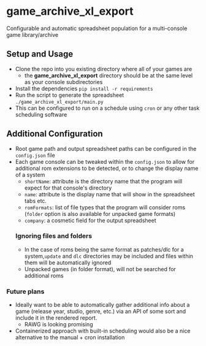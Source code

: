 # game_archive_xl_export
Configurable and automatic spreadsheet population for a multi-console game library/archive

## Setup and Usage
- Clone the repo into you existing directory where all of your games are
  - the **game_archive_xl_export** directory should be at the same level as your console subdirectories
- Install the dependencies `pip install -r requirements`
- Run the script to generate the spreadsheet `./game_archive_xl_export/main.py`
- This can be configured to run on a schedule using `cron` or any other task scheduling software

## Additional Configuration
- Root game path and output spreadsheet paths can be configured in the `config.json` file
- Each game console can be tweaked within the `config.json` to allow for additional rom extensions to be detected, or to change the display name of a system
  - `shortName`: attribute is the directory name that the program will expect for that console's directory
  - `name`: attribute is the display name that will show in the spreadsheet tabs etc.
  - `romFormats`: list of file types that the program will consider roms (`folder` option is also available for unpacked game formats)
  - `company`: a cosmetic field for the output spreadsheet 
  ### Ignoring files and folders
  - In the case of roms being the same format as patches/dlc for a system,`update` and `dlc` directories may be included and files within them will be automatically ignored
  - Unpacked games (in folder format), will not be searched for additional roms
### Future plans
- Ideally want to be able to automatically gather additional info about a game (release year, studio, genre, etc.) via an API of some sort and include it in the rendered report.
  - RAWG is looking promising
- Containerized approach with built-in scheduling would also be a nice alternative to the manual + cron installation
